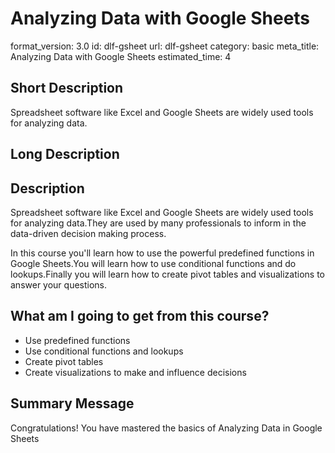 # Analyzing Data with Google Sheets
format_version: 3.0
id: dlf-gsheet
url: dlf-gsheet
category: basic
meta_title: Analyzing Data with Google Sheets
estimated_time: 4


## Short Description

Spreadsheet software like Excel and Google Sheets are widely used tools for analyzing data.

## Long Description

<div class="course_information description-div">
<h2>Description</h2>
<p>Spreadsheet software like Excel and Google Sheets are widely used tools for analyzing data.They are used by many professionals to inform in the data-driven decision making process.</p>
<p>In this course you'll learn how to use the powerful predefined functions in Google Sheets.You will learn how to use conditional functions and do lookups.Finally you will learn how to create pivot tables and visualizations to answer your questions.</p>
</div>

<div class="course_information profits-div">
<h2>What am I going to get from this course?</h2>
<ul>
	<li>Use predefined functions</li>
	<li>Use conditional functions and lookups</li>
	<li>Create pivot tables</li>
	<li>Create visualizations to make and influence decisions</li>
</ul>
</div>



## Summary Message

Congratulations! You have mastered the basics of Analyzing Data in Google Sheets
